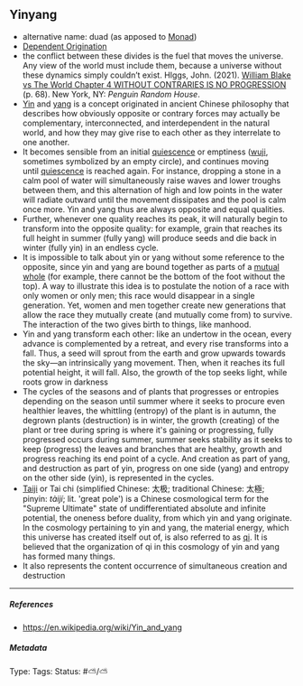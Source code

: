 ## Yinyang

* alternative name: duad (as apposed to [Monad](Monad.md))
* [Dependent Origination](Dependent%20Origination.md)
* the conflict between these divides is the fuel that moves the universe. Any view of the world must include them, because a universe without these dynamics simply couldn’t exist. HIggs, John. (2021). [William Blake vs The World Chapter 4 WITHOUT CONTRARIES IS NO PROGRESSION](William%20Blake%20vs%20The%20World%20Chapter%204%20WITHOUT%20CONTRARIES%20IS%20NO%20PROGRESSION.md) (p. 68). New York, NY: *Penguin Random House*.
* [Yin](Yin.md) and [yang](Yang.md) is a concept originated in ancient Chinese philosophy that describes how obviously opposite or contrary forces may actually be complementary, interconnected, and interdependent in the natural world, and how they may give rise to each other as they interrelate to one another.
* It becomes sensible from an initial [quiescence](https://en.wiktionary.org/wiki/quiescence "wikt:quiescence") or emptiness ([wuji](https://en.wikipedia.org/wiki/Wuji_(philosophy) "Wuji (philosophy)"), sometimes symbolized by an empty circle), and continues moving until [quiescence](https://en.wiktionary.org/wiki/quiescence "wikt:quiescence") is reached again. For instance, dropping a stone in a calm pool of water will simultaneously raise waves and lower troughs between them, and this alternation of high and low points in the water will radiate outward until the movement dissipates and the pool is calm once more. Yin and yang thus are always opposite and equal qualities. 
* Further, whenever one quality reaches its peak, it will naturally begin to transform into the opposite quality: for example, grain that reaches its full height in summer (fully yang) will produce seeds and die back in winter (fully yin) in an endless cycle.
* It is impossible to talk about yin or yang without some reference to the opposite, since yin and yang are bound together as parts of a [mutual whole](https://en.wikipedia.org/wiki/Non-wellfounded_mereology "Non-wellfounded mereology") (for example, there cannot be the bottom of the foot without the top). A way to illustrate this idea is to postulate the notion of a race with only women or only men; this race would disappear in a single generation. Yet, women and men together create new generations that allow the race they mutually create (and mutually come from) to survive. The interaction of the two gives birth to things, like manhood.
* Yin and yang transform each other: like an undertow in the ocean, every advance is complemented by a retreat, and every rise transforms into a fall. Thus, a seed will sprout from the earth and grow upwards towards the sky—an intrinsically yang movement. Then, when it reaches its full potential height, it will fall. Also, the growth of the top seeks light, while roots grow in darkness
* The cycles of the seasons and of plants that progresses or entropies depending on the season until summer where it seeks to procure even healthier leaves, the whittling (entropy) of the plant is in autumn, the degrown plants (destruction) is in winter, the growth (creating) of the plant or tree during spring is where it's gaining or progressing, fully progressed occurs during summer, summer seeks stability as it seeks to keep (progress) the leaves and branches that are healthy, growth and progress reaching its end point of a cycle. And creation as part of yang, and destruction as part of yin, progress on one side (yang) and entropy on the other side (yin), is represented in the cycles.
* [Taiji](https://en.wikipedia.org/wiki/Taiji_(philosophy) "Taiji (philosophy)") or Tai chi (simplified Chinese: 太极; traditional Chinese: 太極; pinyin: *tàijí*; lit. 'great pole') is a Chinese cosmological term for the "Supreme Ultimate" state of undifferentiated absolute and infinite potential, the oneness before duality, from which yin and yang originate. In the cosmology pertaining to yin and yang, the material energy, which this universe has created itself out of, is also referred to as [qi](https://en.wikipedia.org/wiki/Qi "Qi"). It is believed that the organization of qi in this cosmology of yin and yang has formed many things.
* It also represents the content occurrence of simultaneous creation and destruction 

---

##### References

* https://en.wikipedia.org/wiki/Yin_and_yang

##### Metadata

Type: 
Tags:
Status: #⛅️/⛅️
